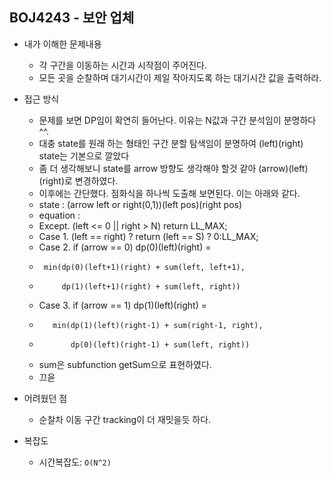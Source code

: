## BOJ4243 - 보안 업체

- 내가 이해한 문제내용
  - 각 구간을 이동하는 시간과 시작점이 주어진다.
  - 모든 곳을 순찰하며 대기시간이 제일 작아지도록 하는 대기시간 값을 출력하라.

- 접근 방식
  - 문제를 보면 DP임이 확연히 들어난다. 이유는 N값과 구간 분석임이 분명하다^^.
  - 대충 state를 원래 하는 형태인 구간 분할 탐색임이 분명하여 (left)(right) state는 기본으로 깔았다
  - 좀 더 생각해보니 state를 arrow 방향도 생각해야 할것 같아 (arrow)(left)(right)로 변경하였다.
  - 이후에는 간단했다. 점화식을 하나씩 도출해 보면된다. 이는 아래와 같다.
  - state : (arrow left or right(0,1))(left pos)(right pos)
  - equation : 
  - Except. (left <= 0 || right > N) return LL_MAX;
  - Case 1. (left == right) ? return (left == S) ? 0:LL_MAX;
  - Case 2. if (arrow == 0) dp(0)(left)(right) = 
  -      min(dp(0)(left+1)(right) + sum(left, left+1),
  -          dp(1)(left+1)(right) + sum(left, right))
  - Case 3. if (arrow == 1) dp(1)(left)(right) =
  -        min(dp(1)(left)(right-1) + sum(right-1, right),
  -            dp(0)(left)(right-1) + sum(left, right))
  - sum은 subfunction getSum으로 표현하였다.
  - 끄읃

- 어려웠던 점
  - 순찰차 이동 구간 tracking이 더 재밋을듯 하다.

- 복잡도
  - 시간복잡도: `O(N^2)`
